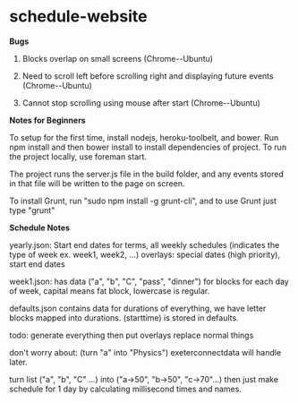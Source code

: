 schedule-website
================

<b>Bugs</b>

1. Blocks overlap on small screens (Chrome--Ubuntu)

2. Need to scroll left before scrolling right and displaying future events (Chrome--Ubuntu)

3. Cannot stop scrolling using mouse after start (Chrome--Ubuntu)


<b>Notes for Beginners</b>

To setup for the first time, install nodejs, heroku-toolbelt, and bower. Run npm install and then bower install to install dependencies of project. To run the project locally, use foreman start.

The project runs the server.js file in the build folder, and any events stored in that file will be written to the page on screen.

To install Grunt, run "sudo npm install  -g grunt-cli", and to use Grunt just type "grunt"

<b>Schedule Notes</b>

yearly.json: Start end dates for terms, all weekly schedules (indicates the type of week ex. week1, week2, ...)
overlays: special dates (high priority), start end dates

week1.json: has data ("a", "b", "C", "pass", "dinner") for blocks for each day of week, capital means fat block, lowercase is regular.

defaults.json contains data for durations of everything, we have letter blocks mapped into durations.
(starttime) is stored in defaults.

todo: generate everything then put overlays replace normal things

don't worry about: (turn "a" into "Physics") exeterconnectdata will handle later.

turn list ("a", "b", "C" ...) into ("a->50", "b->50", "c->70"...)
then just make schedule for 1 day by calculating millisecond times and names.



